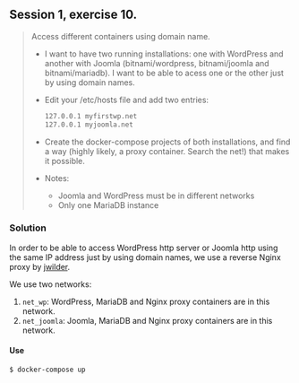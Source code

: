 ## Session 1, exercise 10.
> Access different containers using domain name.
> * I want to have two running installations: one with WordPress and another with Joomla (bitnami/wordpress, bitnami/joomla and bitnami/mariadb). I want to be able to acess one or the other just by using domain names.
> * Edit your /etc/hosts file and add two entries:
> 
> 	```bash
> 	127.0.0.1 myfirstwp.net
> 	127.0.0.1 myjoomla.net
> 	```
> * Create the docker-compose projects of both installations, and find a way (highly likely, a proxy container. Search the net!) that makes it possible. 
> * Notes: 
>    * Joomla and WordPress must be in different networks
>    * Only one MariaDB instance

### Solution
In order to be able to access WordPress http server or Joomla http using the same IP address just by using domain names, we use a reverse Nginx proxy by [jwilder](https://github.com/jwilder/nginx-proxy).

We use two networks: 
1.  `net_wp`: WordPress, MariaDB and Nginx proxy containers are in this network.
2.  `net_joomla`: Joomla, MariaDB and Nginx proxy containers are in this network.

#### Use
```bash
$ docker-compose up 
```